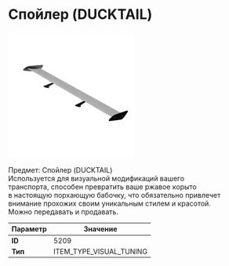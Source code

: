 # Спойлер (DUCKTAIL)

![Item Image](../img/5209.webp?raw=true)

Предмет: Спойлер (DUCKTAIL)<br>Используется для визуальной модификаций вашего<br>транспорта, способен превратить ваше ржавое корыто<br>в настоящую порхающую бабочку, что обязательно привлечет<br>внимание прохожих своим уникальным стилем и красотой.<br>Можно передавать и продавать.


| Параметр | Значение |
|----------|----------|
| **ID** | 5209 |
| **Тип** | ITEM_TYPE_VISUAL_TUNING |

